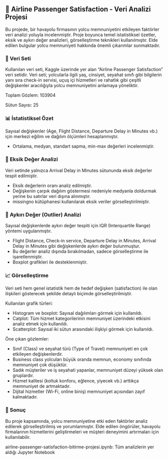 ## 🛫 Airline Passenger Satisfaction - Veri Analizi Projesi
  Bu projede, bir havayolu firmasının yolcu memnuniyetini etkileyen faktörler veri analizi yoluyla incelenmiştir. Proje boyunca temel istatistiksel özetler, eksik ve aykırı değer analizleri, görselleştirme teknikleri kullanılmıştır. Elde edilen bulgular yolcu memnuniyeti hakkında önemli çıkarımlar sunmaktadır. 

### 📂 Veri Seti
  Kullanılan veri seti, Kaggle üzerinde yer alan “Airline Passenger Satisfaction” veri setidir. Veri seti; yolcularla ilgili yaş, cinsiyet, seyahat sınıfı gibi bilgilerin yanı sıra check-in servisi, uçuş içi hizmetleri ve rahatlık gibi çeşitli değişkenler aracılığıyla yolcu memnuniyetini anlamaya yöneliktir. 
  
Toplam Gözlem: 103904

Sütun Sayısı: 25

### 📊 İstatistiksel Özet
  Sayısal değişkenler (Age, Flight Distance, Departure Delay in Minutes vb.) için merkezi eğilim ve dağılım ölçümleri hesaplanmıştır.
* Ortalama, medyan, standart sapma, min-max değerleri incelenmiştir.

### 🧩 Eksik Değer Analizi
  Veri setinde yalnızca Arrival Delay in Minutes sütununda eksik değerler tespit edilmiştir.
* Eksik değerlerin oranı analiz edilmiştir.
* Değişkenin çarpık dağılım göstermesi nedeniyle medyanla doldurmak yerine bu satırlar veri dışına alınmıştır.
* missingno kütüphanesi kullanılarak eksik veriler görselleştirilmiştir.

### 🚨 Aykırı Değer (Outlier) Analizi
  Sayısal değişkenlerde aykırı değer tespiti için IQR (Interquartile Range) yöntemi uygulanmıştır.
* Flight Distance, Check-in service, Departure Delay in Minutes, Arrival Delay in Minutes gibi değişkenlerde aykırı değer bulunmuştur.
* Bu değerler analiz dışında bırakılmadan, sadece görselleştirme ile işaretlenmiştir.
* Boxplot grafikleri ile desteklenmiştir.

### 📈 Görselleştirme
  Veri seti hem genel istatistik hem de hedef değişken (satisfaction) ile olan ilişkileri gösterecek şekilde detaylı biçimde görselleştirilmiştir.
  
  Kullanılan grafik türleri:
* Histogram ve boxplot: Sayısal dağılımları görmek için kullanıldı.
* Catplot: Tüm hizmet kategorilerinin memnuniyet üzerindeki etkisini analiz etmek için kullanıldı.
* Scatterplot: Sayısal iki sütun arasındaki ilişkiyi görmek için kullanıldı.  

Öne çıkan gözlemler:
* Sınıf (Class) ve seyahat türü (Type of Travel) memnuniyeti en çok etkileyen değişkenlerdir.
* Business class yolcuları büyük oranda memnun, economy sınıfında memnuniyet çok düşüktür.
* Sadık müşteriler ve iş seyahati yapanlar, memnuniyet düzeyi yüksek olan gruplardır.
* Hizmet kalitesi (koltuk konforu, eğlence, yiyecek vb.) arttıkça memnuniyet de artmaktadır.
* Dijital hizmetler (Wi-Fi, online biniş) memnuniyet açısından zayıf kalmaktadır.

### 📝 Sonuç 
  Bu proje kapsamında, yolcu memnuniyetine etki eden faktörler analiz edilerek görselleştirilmiş ve yorumlanmıştır. Elde edilen öngörüler, havayolu firmalarının hizmetlerini geliştirmeleri ve müşteri deneyimini artırmaları için kullanılabilir.

airline-passenger-satisfaction-bitirme-projesi.ipynb: Tüm analizlerin yer aldığı Jupyter Notebook








  
   
